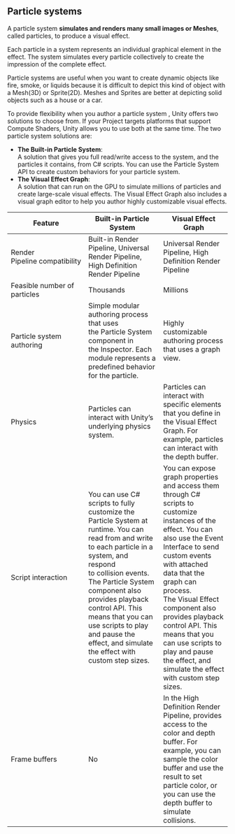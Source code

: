 ## Particle systems
A particle system **simulates and renders many small images or Meshes**, called particles, to produce a visual effect.

Each particle in a system represents an individual graphical element in the effect. The system simulates every particle collectively to create the impression of the complete effect.


Particle systems are useful when you want to create dynamic objects like fire, smoke, or liquids because it is difficult to depict this kind of object with a Mesh(3D) or Sprite(2D). Meshes and Sprites are better at depicting solid objects such as a house or a car.


To provide flexibility when you author a particle system
, Unity offers two solutions to choose from. If your Project targets platforms that support Compute Shaders, Unity allows you to use both at the same time. The two particle system solutions are:

- **The Built-in Particle System**: \
  A solution that gives you full read/write access to the system, and the particles it contains, from C# scripts. You can use the Particle System API to create custom behaviors for your particle system.
- **The Visual Effect Graph**: \
  A solution that can run on the GPU to simulate millions of particles and create large-scale visual effects. The Visual Effect Graph also includes a visual graph editor to help you author highly customizable visual effects.

| Feature | Built-in Particle System | Visual Effect Graph |
| --- | --- | --- |
| Render Pipeline compatibility | Built-in Render Pipeline, Universal Render Pipeline, High Definition Render Pipeline | Universal Render Pipeline, High Definition Render Pipeline |
| Feasible number of particles | Thousands | Millions |
| Particle system authoring | Simple modular authoring process that uses the Particle System component in the Inspector. Each module represents a predefined behavior for the particle. | Highly customizable authoring process that uses a graph view. |
| Physics | Particles can interact with Unity’s underlying physics system. | Particles can interact with specific elements that you define in the Visual Effect Graph. For example, particles can interact with the depth buffer. |
| Script interaction | You can use C# scripts to fully customize the Particle System at runtime. You can read from and write to each particle in a system, and respond to collision events. The Particle System component also provides playback control API. This means that you can use scripts to play and pause the effect, and simulate the effect with custom step sizes. | You can expose graph properties and access them through C# scripts to customize instances of the effect. You can also use the Event Interface to send custom events with attached data that the graph can process. The Visual Effect component also provides playback control API. This means that you can use scripts to play and pause the effect, and simulate the effect with custom step sizes. |
| Frame buffers | No | In the High Definition Render Pipeline, provides access to the color and depth buffer. For example, you can sample the color buffer and use the result to set particle color, or you can use the depth buffer to simulate collisions. |




